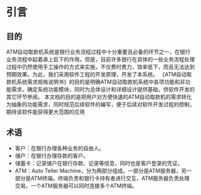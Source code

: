 # 引言

## 目的
ATM自动取款机系统是银行业务流程过程中十分重要且必备的环节之一，在银行业务流程中起着承上启下的作用。但是，目前许多银行在具体的一些业务流程处理过程中仍然使用手工操作的方式来实施，不仅费时费力，效率低下，而且无法达到预期效果。为此，我们采用软件工程的开发原理，开发了本系统。
《ATM自动取款机系统需求规格说明书》的目的是明确ATM自动取款机系统中各项功能和非功能需求，确定系统功能模块，同时为总体设计和详细设计提供基础，供软件开发的其它环节参阅。
本文档的目的是把用户对方便快速的ATM自动取款机的需求转化为抽象的功能需求，同时规范后续软件的编写，便于后续对软件开发过程的控制，期待该软件能获得更大范围的应用

## 术语
- 客户：在银行办理各种业务的自由人。
- 储户：在银行办理存款的客户。
- 储蓄卡：记录储户在银行存款、记录等信息，同时也是客户登录的凭证。
- ATM：Auto Teller Machine，分为两部分组成。一部分是ATM服务器，另一部分是ATM终端。终端负责和银行卡持有者进行交互，ATM服务器负责处理交易。一个ATM服务器可以同时连接多个ATM终端。